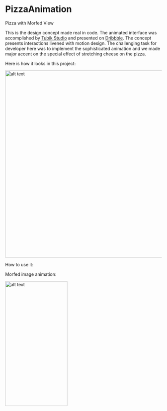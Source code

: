 # PizzaAnimation
Pizza with Morfed View

This is the design concept made real in code. The animated interface was accomplished by <a href="http://tubikstudio.com" rel="nofollow">Tubik Studio</a> and presented on <a href="https://dribbble.com/shots/2736160-GIF-Animation-for-Recipes-and-Cooking" rel="nofollow">Dribbble</a>. The concept presents interactions livened with motion design. The challenging task for developer here was to implement the sophisticated animation and we made major accent on the special effect of stretching cheese on the pizza.


Here is how it looks in this project:


<img src="https://gifyu.com/images/pizza-demo.gif" alt="alt text" style="width:800;height:600">

How to use it:



Morfed image animation:


<img src="https://gifyu.com/images/CheezeAnimation.gif" alt="alt text" style="width:200;height:400">
